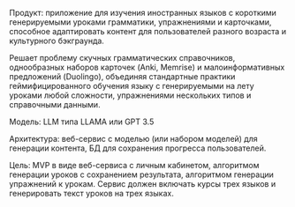 Продукт: приложение для изучения иностранных языков с короткими генерируемыми  уроками грамматики, упражнениями и карточками, способное адаптировать контент для пользователей разного возраста и культурного бэкграунда. 

Решает проблему скучных грамматических справочников, однообразных наборов карточек (Anki, Memrise) и малоинформативных предложений (Duolingo), объединяя стандартные практики геймифицированного обучения языку с генерируемыми на лету уроками любой сложности, упражнениями нескольких типов и справочными данными. 

Модель: LLM типа LLAMA или GPT 3.5

Архитектура: веб-сервис с моделью (или набором моделей) для генерации контента, БД для сохранения прогресса пользователей. 

Цель: MVP в виде веб-сервиса с личным кабинетом, алгоритмом генерации уроков с сохранением результата, алгоритмом генерации упражнений к урокам. Сервис должен включать курсы трех языков и генерировать текст уроков на трех языках.
